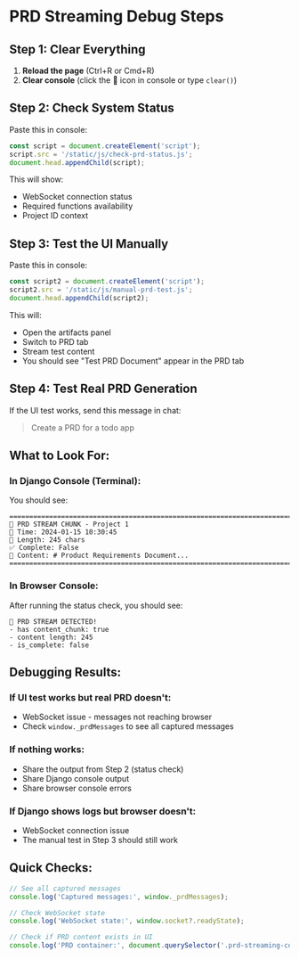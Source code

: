 # PRD Streaming Debug Steps

## Step 1: Clear Everything
1. **Reload the page** (Ctrl+R or Cmd+R)
2. **Clear console** (click the 🚫 icon in console or type `clear()`)

## Step 2: Check System Status
Paste this in console:
```javascript
const script = document.createElement('script');
script.src = '/static/js/check-prd-status.js';
document.head.appendChild(script);
```

This will show:
- WebSocket connection status
- Required functions availability  
- Project ID context

## Step 3: Test the UI Manually
Paste this in console:
```javascript
const script2 = document.createElement('script');
script2.src = '/static/js/manual-prd-test.js';
document.head.appendChild(script2);
```

This will:
- Open the artifacts panel
- Switch to PRD tab
- Stream test content
- You should see "Test PRD Document" appear in the PRD tab

## Step 4: Test Real PRD Generation
If the UI test works, send this message in chat:
> Create a PRD for a todo app

## What to Look For:

### In Django Console (Terminal):
You should see:
```
================================================================================
🔵 PRD STREAM CHUNK - Project 1
📅 Time: 2024-01-15 10:30:45
📏 Length: 245 chars
✅ Complete: False
📝 Content: # Product Requirements Document...
================================================================================
```

### In Browser Console:
After running the status check, you should see:
```
🎯 PRD STREAM DETECTED!
- has content_chunk: true
- content length: 245
- is_complete: false
```

## Debugging Results:

### If UI test works but real PRD doesn't:
- WebSocket issue - messages not reaching browser
- Check `window._prdMessages` to see all captured messages

### If nothing works:
- Share the output from Step 2 (status check)
- Share Django console output
- Share browser console errors

### If Django shows logs but browser doesn't:
- WebSocket connection issue
- The manual test in Step 3 should still work

## Quick Checks:
```javascript
// See all captured messages
console.log('Captured messages:', window._prdMessages);

// Check WebSocket state
console.log('WebSocket state:', window.socket?.readyState);

// Check if PRD content exists in UI
console.log('PRD container:', document.querySelector('.prd-streaming-container'));
```